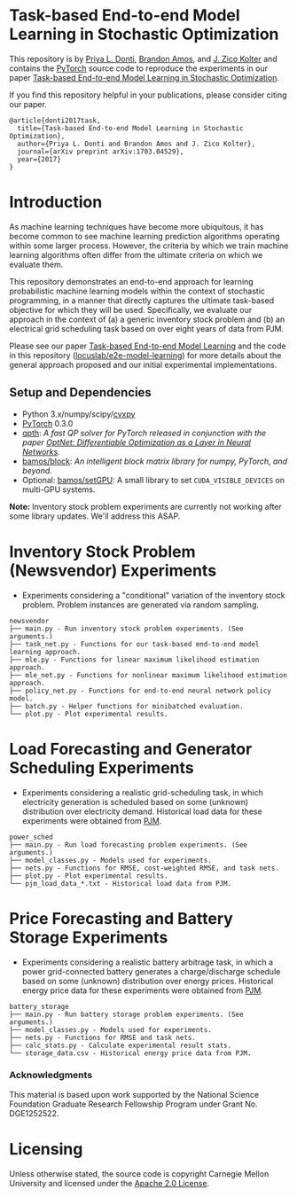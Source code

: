 # Task-based End-to-end Model Learning in Stochastic Optimization

This repository is by 
[Priya L. Donti](https://www.priyadonti.com),
[Brandon Amos](http://bamos.github.io),
and [J. Zico Kolter](http://zicokolter.com)
and contains the [PyTorch](https://pytorch.org) source code to
reproduce the experiments in our paper
[Task-based End-to-end Model Learning in Stochastic Optimization](https://arxiv.org/abs/1703.04529).

If you find this repository helpful in your publications,
please consider citing our paper.

```
@article{donti2017task,
  title={Task-based End-to-end Model Learning in Stochastic Optimization},
  author={Priya L. Donti and Brandon Amos and J. Zico Kolter},
  journal={arXiv preprint arXiv:1703.04529},
  year={2017}
}
```

# Introduction

As machine learning techniques have become more ubiquitous, it has become 
common to see machine learning prediction algorithms operating within some 
larger process. However, the criteria by which we train machine learning 
algorithms often differ from the ultimate criteria on which we evaluate them.

This repository demonstrates an end-to-end approach for learning probabilistic 
machine learning models within the context of stochastic programming, in a 
manner that directly captures the ultimate task-based objective for which they 
will be used. Specifically, we evaluate our approach in the context of
(a) a generic inventory stock problem and (b) an electrical grid scheduling
task based on over eight years of data from PJM.

Please see our paper [Task-based End-to-end Model Learning](https://arxiv.org/abs/1703.04529)
and the code in this repository ([locuslab/e2e-model-learning](https://github.com/locuslab/e2e-model-learning))
for more details about the general approach proposed and our initial
experimental implementations.


## Setup and Dependencies

+ Python 3.x/numpy/scipy/[cvxpy](http://www.cvxpy.org/en/latest/)
+ [PyTorch](https://pytorch.org) 0.3.0
+ [qpth](https://github.com/locuslab/qpth):
  *A fast QP solver for PyTorch released in conjunction with the paper 
  [OptNet: Differentiable Optimization as a Layer in Neural Networks](https://arxiv.org/abs/1703.00443).*
+ [bamos/block](https://github.com/bamos/block):
  *An intelligent block matrix library for numpy, PyTorch, and beyond.*
+ Optional: [bamos/setGPU](https://github.com/bamos/setGPU):
  A small library to set `CUDA_VISIBLE_DEVICES` on multi-GPU systems.

**Note:** Inventory stock problem experiments are currently not working after some library updates. We'll address this ASAP. 

# Inventory Stock Problem (Newsvendor) Experiments

+ Experiments considering a "conditional" variation of the inventory stock
  problem. Problem instances are generated via random sampling.

```
newsvendor
├── main.py - Run inventory stock problem experiments. (See arguments.)
├── task_net.py - Functions for our task-based end-to-end model learning approach.
├── mle.py - Functions for linear maximum likelihood estimation approach.
├── mle_net.py - Functions for nonlinear maximum likelihood estimation approach.
├── policy_net.py - Functions for end-to-end neural network policy model.
├── batch.py - Helper functions for minibatched evaluation.
└── plot.py - Plot experimental results.
```

# Load Forecasting and Generator Scheduling Experiments

+ Experiments considering a realistic grid-scheduling task, in which
  electricity generation is scheduled based on some (unknown) distribution
  over electricity demand. Historical load data for these experiments were obtained from
  [PJM](http://www.pjm.com/markets-and-operations/ops-analysis/historical-load-data.aspx).

```
power_sched
├── main.py - Run load forecasting problem experiments. (See arguments.)
├── model_classes.py - Models used for experiments.
├── nets.py - Functions for RMSE, cost-weighted RMSE, and task nets.
├── plot.py - Plot experimental results.
└── pjm_load_data_*.txt - Historical load data from PJM.
```

# Price Forecasting and Battery Storage Experiments

+ Experiments considering a realistic battery arbitrage task, in which
  a power grid-connected battery generates a charge/discharge schedule 
  based on some (unknown) distribution
  over energy prices. Historical energy price data for these experiments were obtained from
  [PJM](http://www.pjm.com/markets-and-operations/energy/real-time/monthlylmp.aspx).

```
battery_storage
├── main.py - Run battery storage problem experiments. (See arguments.)
├── model_classes.py - Models used for experiments.
├── nets.py - Functions for RMSE and task nets.
├── calc_stats.py - Calculate experimental result stats.
└── storage_data.csv - Historical energy price data from PJM.
```


### Acknowledgments

This material is based upon work supported by the 
National Science Foundation Graduate Research Fellowship Program under
Grant No. DGE1252522. 

# Licensing

Unless otherwise stated, the source code is copyright
Carnegie Mellon University and licensed under the
[Apache 2.0 License](./LICENSE).
